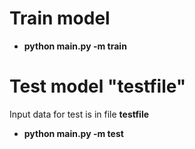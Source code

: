 # Train model 
* **python main.py -m train**

# Test model  "testfile" 
Input data for test is in file **testfile**
* **python main.py -m test**
